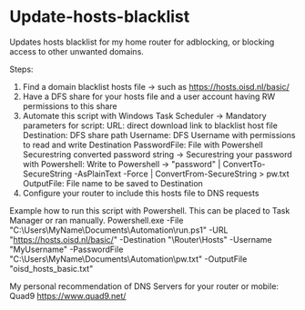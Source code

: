 # Update-hosts-blacklist
Updates hosts blacklist for my home router for adblocking, or blocking access to other unwanted domains.

Steps:

1. Find a domain blacklist hosts file
    -> such as https://hosts.oisd.nl/basic/
2. Have a DFS share for your hosts file and a user account having RW permissions to this share
3. Automate this script with Windows Task Scheduler
    -> Mandatory parameters for script:
       URL: direct download link to blacklist host file
       Destination: DFS share path
       Username: DFS Username with permissions to read and write Destination
       PasswordFile: File with Powershell Securestring converted password string
          -> Securestring your password with Powershell:
             Write to Powershell -> "password" | ConvertTo-SecureString -AsPlainText -Force | ConvertFrom-SecureString > pw.txt
       OutputFile: File name to be saved to Destination
 4. Configure your router to include this hosts file to DNS requests

Example how to run this script with Powershell. This can be placed to Task Manager or ran manually.
Powershell.exe -File "C:\Users\MyName\Documents\Automation\run.ps1" -URL "https://hosts.oisd.nl/basic/" -Destination "\\Router\Hosts\" -Username "MyUsername" -PasswordFile "C:\Users\MyName\Documents\Automation\pw.txt" -OutputFile "oisd_hosts_basic.txt"


My personal recommendation of DNS Servers for your router or mobile: Quad9 https://www.quad9.net/
